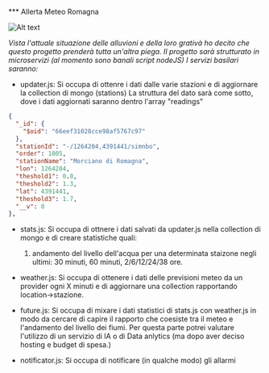 *** Allerta Meteo Romagna

![Alt text](alert.jpeg?raw=true "Allerta-meteo")

*Vista l'attuale situazione delle alluvioni e della loro grativà ho decito che questo progetto prenderà tutta un'altra piega.
Il progetto sarà strutturato in microservizi (al momento sono banali script nodeJS)
I servizi basilari saranno:*

- updater.js: Si occupa di ottenre i dati dalle varie stazioni e di aggiornare la collection di mongo (stations)
  La struttura del dato sarà come sotto, dove i dati aggiornati saranno dentro l'array "readings"
  
```json
{
  "_id": {
    "$oid": "66eef31028cce98af5767c97"
  },
  "stationId": "-/1264204,4391441/simnbo",
  "order": 1805,
  "stationName": "Morciano di Romagna",
  "lon": 1264204,
  "theshold1": 0.8,
  "theshold2": 1.3,
  "lat": 4391441,
  "theshold3": 1.7,
  "__v": 0
},
```
- stats.js: Si occupa di ottnere i dati salvati da updater.js nella collection di mongo e di creare statistiche quali:
  1) andamento del livello dell'acqua per una determinata staizone negli ultimi: 30 minuti, 60 minuti, 2/6/12/24/38 ore.

- weather.js: Si occupa di ottenere i dati delle previsioni meteo da un provider ogni X minuti e di aggiornare una collection rapportando location->stazione.
- future.js: Si occupa di mixare i dati statistici di stats.js con weather.js in modo da cercare di capire il rapporto che coesiste tra il meteo e l'andamento del livello dei fiumi. Per questa parte potrei valutare l'utilizzo di un servizio di IA o di Data anlytics (ma dopo aver deciso hosting e budget di spesa.)
- notificator.js: Si occupa di notificare (in qualche modo) gli allarmi